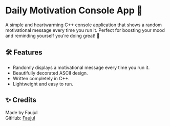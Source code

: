 # Daily Motivation Console App 🌟

A simple and heartwarming C++ console application that shows a random motivational message every time you run it. Perfect for boosting your mood and reminding yourself you're doing great! 🚀


## 🛠 Features
- Randomly displays a motivational message every time you run it.
- Beautifully decorated ASCII design.
- Written completely in C++.
- Lightweight and easy to run.

## ✨ Credits

Made by Faujul  
GitHub: [Faujul](https://github.com/Faujull)  
